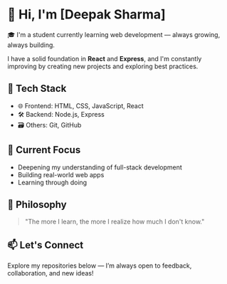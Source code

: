 # 👋 Hi, I'm [Deepak Sharma]

🎓 I'm a student currently learning web development — always growing, always building.

I have a solid foundation in **React** and **Express**, and I'm constantly improving by creating new projects and exploring best practices.

## 🚀 Tech Stack

- 🌐 Frontend: HTML, CSS, JavaScript, React
- 🛠 Backend: Node.js, Express
- 🗃️ Others: Git, GitHub

## 📌 Current Focus

- Deepening my understanding of full-stack development  
- Building real-world web apps  
- Learning through doing

## 🌱 Philosophy

> "The more I learn, the more I realize how much I don't know."

## 📫 Let's Connect

Explore my repositories below — I’m always open to feedback, collaboration, and new ideas!


<!--
**groundbreaking45/groundbreaking45** is a ✨ _special_ ✨ repository because its `README.md` (this file) appears on your GitHub profile.

Here are some ideas to get you started:

- 🔭 I’m currently working on ...
- 🌱 I’m currently learning ...
- 👯 I’m looking to collaborate on ...
- 🤔 I’m looking for help with ...
- 💬 Ask me about ...
- 📫 How to reach me: ...
- 😄 Pronouns: ...
- ⚡ Fun fact: ...
-->
